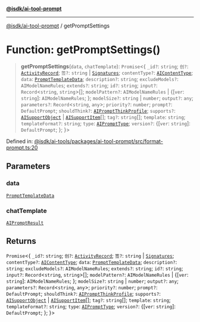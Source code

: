 [**@isdk/ai-tool-prompt**](../README.md)

***

[@isdk/ai-tool-prompt](../globals.md) / getPromptSettings

# Function: getPromptSettings()

> **getPromptSettings**(`data`, `chatTemplate`): `Promise`\<\{ `_id?`: `string`; `创?`: [`ActivityRecord`](../interfaces/ActivityRecord.md); `签?`: `string` \| [`Signatures`](../interfaces/Signatures.md); `contentType?`: [`AIContentType`](../type-aliases/AIContentType.md); `data`: [`PromptTemplateData`](../interfaces/PromptTemplateData.md); `description?`: `string`; `excludeModels?`: `AIModelNameRules`; `extends?`: `string`; `id?`: `string`; `input?`: `Record`\<`string`, `string`\>[]; `modelPattern?`: `AIModelNameRules` \| \{\[`ver`: `string`\]: `AIModelNameRules`; \}; `modelSize?`: `string` \| `number`; `output?`: `any`; `parameters?`: `Record`\<`string`, `any`\>; `priority?`: `number`; `prompt?`: `DefaultPrompt`; `shouldThink?`: [`AIPromptThinkProfile`](../interfaces/AIPromptThinkProfile.md); `supports?`: [`AISupportObject`](../interfaces/AISupportObject.md) \| [`AISupportItem`](../type-aliases/AISupportItem.md)[]; `tag?`: `string`[]; `template`: `string`; `templateFormat?`: `string`; `type`: [`AIPromptType`](../type-aliases/AIPromptType.md); `version?`: \{\[`ver`: `string`\]: `DefaultPrompt`; \}; \}\>

Defined in: [@isdk/ai-tools/packages/ai-tool-prompt/src/format-prompt.ts:20](https://github.com/isdk/ai-tool-prompt.js/blob/df57e41588ef4f83536e0145125ade13089c1f4d/src/format-prompt.ts#L20)

## Parameters

### data

[`PromptTemplateData`](../interfaces/PromptTemplateData.md)

### chatTemplate

[`AIPromptResult`](../interfaces/AIPromptResult.md)

## Returns

`Promise`\<\{ `_id?`: `string`; `创?`: [`ActivityRecord`](../interfaces/ActivityRecord.md); `签?`: `string` \| [`Signatures`](../interfaces/Signatures.md); `contentType?`: [`AIContentType`](../type-aliases/AIContentType.md); `data`: [`PromptTemplateData`](../interfaces/PromptTemplateData.md); `description?`: `string`; `excludeModels?`: `AIModelNameRules`; `extends?`: `string`; `id?`: `string`; `input?`: `Record`\<`string`, `string`\>[]; `modelPattern?`: `AIModelNameRules` \| \{\[`ver`: `string`\]: `AIModelNameRules`; \}; `modelSize?`: `string` \| `number`; `output?`: `any`; `parameters?`: `Record`\<`string`, `any`\>; `priority?`: `number`; `prompt?`: `DefaultPrompt`; `shouldThink?`: [`AIPromptThinkProfile`](../interfaces/AIPromptThinkProfile.md); `supports?`: [`AISupportObject`](../interfaces/AISupportObject.md) \| [`AISupportItem`](../type-aliases/AISupportItem.md)[]; `tag?`: `string`[]; `template`: `string`; `templateFormat?`: `string`; `type`: [`AIPromptType`](../type-aliases/AIPromptType.md); `version?`: \{\[`ver`: `string`\]: `DefaultPrompt`; \}; \}\>
